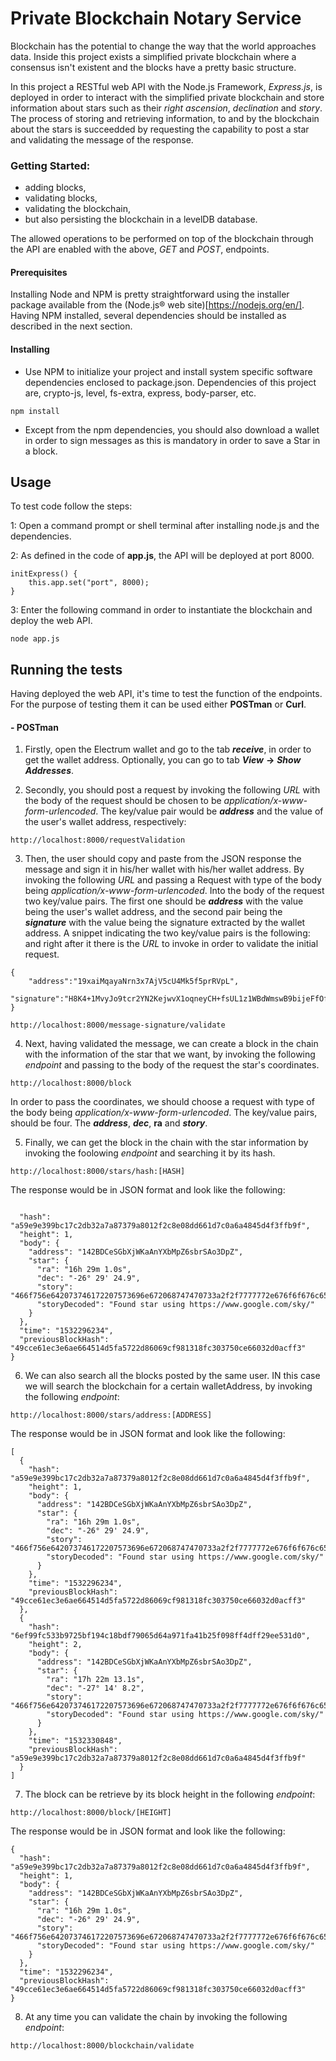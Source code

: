 # Private Blockchain Notary Service

Blockchain has the potential to change the way that the world approaches data. Inside this project exists a simplified private blockchain where a consensus isn't existent and the blocks have a pretty basic structure.

In this project a RESTful web API with the Node.js Framework, _Express.js_, is deployed in order to interact with the simplified private blockchain and store information about stars such as their _right ascension_, _declination_ and _story_. The process of storing and retrieving information, to and by the blockchain about the stars is succeedded by requesting the capability to post a star and validating the message of the response.

### Getting Started:

- adding blocks,
- validating blocks,
- validating the blockchain,
- but also persisting the blockchain in a levelDB database.

The allowed operations to be performed on top of the blockchain through the API are enabled with the above, _GET_ and _POST_, endpoints.

#### Prerequisites

Installing Node and NPM is pretty straightforward using the installer package available from the (Node.js® web site)[https://nodejs.org/en/].
Having NPM installed, several dependencies should be installed as described in the next section.

#### Installing

- Use NPM to initialize your project and install system specific software dependencies enclosed to package.json. Dependencies of this project are, crypto-js, level, fs-extra, express, body-parser, etc.
```
npm install
```
- Except from the npm dependencies, you should also download a wallet in order to sign messages as this is mandatory in order to save a Star in a block.


## Usage

To test code follow the steps:

1: Open a command prompt or shell terminal after installing node.js and the dependencies.

2: As defined in the code of __app.js__, the API will be deployed at port 8000.
```
initExpress() {
	this.app.set("port", 8000);
}
```
3: Enter the following command in order to instantiate the blockchain and deploy the web API.
```
node app.js
```



## Running the tests

Having deployed the web API, it's time to test the function of the endpoints. For the purpose of testing them it can be used either __POSTman__ or __Curl__.

#### - POSTman

1. Firstly, open the Electrum wallet and go to the tab ___receive___, in order to get the wallet address. Optionally, you can go to tab ___View___ __->__ ___Show Addresses___.

2. Secondly, you should post a request by invoking the following _URL_ with the body of the request should be chosen to be *application/x-www-form-urlencoded*. The key/value pair would be ___address___ and the value of the user's wallet address, respectively:
```
http://localhost:8000/requestValidation
```
3. Then, the user should copy and paste from the JSON response the message and sign it in his/her wallet with his/her wallet address.
By invoking the following _URL_ and passing a Request with type of the body being *application/x-www-form-urlencoded*.  Into the body of the request two key/value pairs. The first one should be ___address___ with the value being the user's wallet address, and the second pair being the ___signature___ with the value being the signature extracted by the wallet address. A snippet indicating the two key/value pairs is the following: and right after it there is the _URL_ to invoke in order to validate the initial request.

```
{
	"address":"19xaiMqayaNrn3x7AjV5cU4Mk5f5prRVpL",
	"signature":"H8K4+1MvyJo9tcr2YN2KejwvX1oqneyCH+fsUL1z1WBdWmswB9bijeFfOfMqK68kQ5RO6ZxhomoXQG3fkLaBl+Q="
}

```

```
http://localhost:8000/message-signature/validate
```
4. Next, having validated the message, we can create a block in the chain with the information of the star that we want, by invoking the following _endpoint_ and passing to the body of the request the star's coordinates.
```
http://localhost:8000/block
```
In order to pass the coordinates, we should choose a request with type of the body being *application/x-www-form-urlencoded*. The key/value pairs, should be four. The ___address___, ___dec___, __ra__ and ___story___.

5. Finally, we can get the block in the chain with the star information by invoking the foolowing _endpoint_ and searching it by its hash.
```
http://localhost:8000/stars/hash:[HASH]
```
The response would be in JSON format and look like the following:

```

  "hash": "a59e9e399bc17c2db32a7a87379a8012f2c8e08dd661d7c0a6a4845d4f3ffb9f",
  "height": 1,
  "body": {
    "address": "142BDCeSGbXjWKaAnYXbMpZ6sbrSAo3DpZ",
    "star": {
      "ra": "16h 29m 1.0s",
      "dec": "-26° 29' 24.9",
      "story": "466f756e642073746172207573696e672068747470733a2f2f7777772e676f6f676c652e636f6d2f736b792f",
      "storyDecoded": "Found star using https://www.google.com/sky/"
    }
  },
  "time": "1532296234",
  "previousBlockHash": "49cce61ec3e6ae664514d5fa5722d86069cf981318fc303750ce66032d0acff3"
}

```
6. We can also search all the blocks posted by the same user. IN this case we will search the blockchain for a certain walletAddress, by invoking the following _endpoint_:
```
http://localhost:8000/stars/address:[ADDRESS]
```
The response would be in JSON format and look like the following:

```
[
  {
    "hash": "a59e9e399bc17c2db32a7a87379a8012f2c8e08dd661d7c0a6a4845d4f3ffb9f",
    "height": 1,
    "body": {
      "address": "142BDCeSGbXjWKaAnYXbMpZ6sbrSAo3DpZ",
      "star": {
        "ra": "16h 29m 1.0s",
        "dec": "-26° 29' 24.9",
        "story": "466f756e642073746172207573696e672068747470733a2f2f7777772e676f6f676c652e636f6d2f736b792f",
        "storyDecoded": "Found star using https://www.google.com/sky/"
      }
    },
    "time": "1532296234",
    "previousBlockHash": "49cce61ec3e6ae664514d5fa5722d86069cf981318fc303750ce66032d0acff3"
  },
  {
    "hash": "6ef99fc533b9725bf194c18bdf79065d64a971fa41b25f098ff4dff29ee531d0",
    "height": 2,
    "body": {
      "address": "142BDCeSGbXjWKaAnYXbMpZ6sbrSAo3DpZ",
      "star": {
        "ra": "17h 22m 13.1s",
        "dec": "-27° 14' 8.2",
        "story": "466f756e642073746172207573696e672068747470733a2f2f7777772e676f6f676c652e636f6d2f736b792f",
        "storyDecoded": "Found star using https://www.google.com/sky/"
      }
    },
    "time": "1532330848",
    "previousBlockHash": "a59e9e399bc17c2db32a7a87379a8012f2c8e08dd661d7c0a6a4845d4f3ffb9f"
  }
]
```
7. The block can be retrieve by its block height in the following _endpoint_:
```
http://localhost:8000/block/[HEIGHT]
```
The response would be in JSON format and look like the following:
```
{
  "hash": "a59e9e399bc17c2db32a7a87379a8012f2c8e08dd661d7c0a6a4845d4f3ffb9f",
  "height": 1,
  "body": {
    "address": "142BDCeSGbXjWKaAnYXbMpZ6sbrSAo3DpZ",
    "star": {
      "ra": "16h 29m 1.0s",
      "dec": "-26° 29' 24.9",
      "story": "466f756e642073746172207573696e672068747470733a2f2f7777772e676f6f676c652e636f6d2f736b792f",
      "storyDecoded": "Found star using https://www.google.com/sky/"
    }
  },
  "time": "1532296234",
  "previousBlockHash": "49cce61ec3e6ae664514d5fa5722d86069cf981318fc303750ce66032d0acff3"
}
```
8. At any time you can validate the chain by invoking the following _endpoint_:
```
http://localhost:8000/blockchain/validate

```
